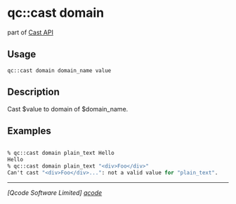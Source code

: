 qc::cast domain
==============

part of [Cast API](../cast.md)

Usage
-----
`qc::cast domain domain_name value`

Description
-----------
Cast $value to domain of $domain_name.

Examples
--------
```tcl

% qc::cast domain plain_text Hello
Hello
% qc::cast domain plain_text "<div>Foo</div>"
Can't cast "<div>Foo</div>...": not a valid value for "plain_text".
```

----------------------------------
*[Qcode Software Limited] [qcode]*

[qcode]: http://www.qcode.co.uk "Qcode Software"
